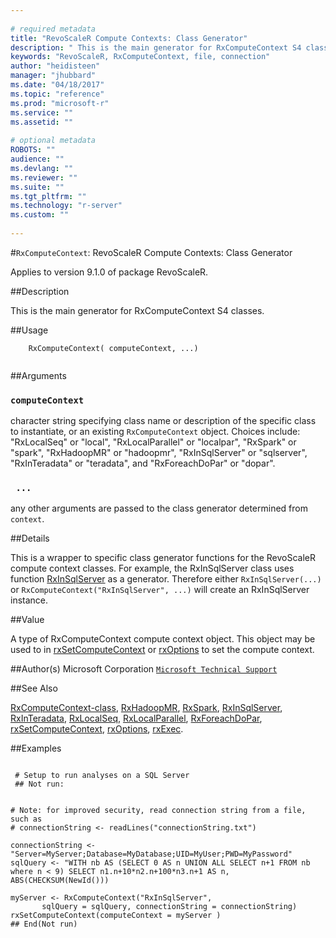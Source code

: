 ```yaml
--- 
 
# required metadata 
title: "RevoScaleR Compute Contexts: Class Generator" 
description: " This is the main generator for RxComputeContext S4 classes. " 
keywords: "RevoScaleR, RxComputeContext, file, connection" 
author: "heidisteen" 
manager: "jhubbard" 
ms.date: "04/18/2017" 
ms.topic: "reference" 
ms.prod: "microsoft-r" 
ms.service: "" 
ms.assetid: "" 
 
# optional metadata 
ROBOTS: "" 
audience: "" 
ms.devlang: "" 
ms.reviewer: "" 
ms.suite: "" 
ms.tgt_pltfrm: "" 
ms.technology: "r-server" 
ms.custom: "" 
 
--- 
```

 
 
 #`RxComputeContext`: RevoScaleR Compute Contexts: Class Generator

 Applies to version 9.1.0 of package RevoScaleR.
 
 ##Description
 
This is the main generator for RxComputeContext S4 classes.
 
 
 ##Usage

```   
  	RxComputeContext( computeContext, ...)
 
```
 
 ##Arguments

   
    
 ### `computeContext`
 character string specifying class name or description of the specific  class to instantiate, or an existing `RxComputeContext` object.  Choices include: "RxLocalSeq" or "local", "RxLocalParallel" or "localpar", "RxSpark" or "spark",  "RxHadoopMR" or "hadoopmr", "RxInSqlServer" or "sqlserver", "RxInTeradata" or "teradata",  and "RxForeachDoPar" or "dopar". 
  
    
 ### ` ...`
 any other arguments are passed to the class generator determined from `context`. 
  
 
 
 ##Details
 
This is a wrapper to specific class generator functions for the
RevoScaleR compute context classes. For example, the RxInSqlServer class uses function
[RxInSqlServer](rxinsqlserver.md) as a generator. Therefore either `RxInSqlServer(...)`
or `RxComputeContext("RxInSqlServer", ...)` will create an RxInSqlServer instance.
 
 
 ##Value
 
A type of RxComputeContext compute context object. This object may be used to in
[rxSetComputeContext](rxsetcomputecontext.md) or [rxOptions](rxoptions.md) to set the compute context.
 
 ##Author(s)
 Microsoft Corporation [`Microsoft Technical Support`](https://go.microsoft.com/fwlink/?LinkID=698556&clcid=0x409)
 
 
 ##See Also
 
[RxComputeContext-class](rxcomputecontext-class.md),
[RxHadoopMR](rxhadoopmr.md),
[RxSpark](rxspark.md),
[RxInSqlServer](rxinsqlserver.md),
[RxInTeradata](rxinteradata.md),
[RxLocalSeq](rxlocalseq.md),
[RxLocalParallel](rxlocalparallel.md),
[RxForeachDoPar](rxforeachdopar.md),
[rxSetComputeContext](rxsetcomputecontext.md),
[rxOptions](rxoptions.md),
[rxExec](rxexec.md).
   
 ##Examples

 ```
   
  # Setup to run analyses on a SQL Server
  ## Not run:
 

# Note: for improved security, read connection string from a file, such as
# connectionString <- readLines("connectionString.txt")

connectionString <- "Server=MyServer;Database=MyDatabase;UID=MyUser;PWD=MyPassword"
sqlQuery <- "WITH nb AS (SELECT 0 AS n UNION ALL SELECT n+1 FROM nb where n < 9) SELECT n1.n+10*n2.n+100*n3.n+1 AS n, ABS(CHECKSUM(NewId())) 

myServer <- RxComputeContext("RxInSqlServer",
		sqlQuery = sqlQuery, connectionString = connectionString)                 
rxSetComputeContext(computeContext = myServer )
 ## End(Not run) 
  
 
```
 
 
 
